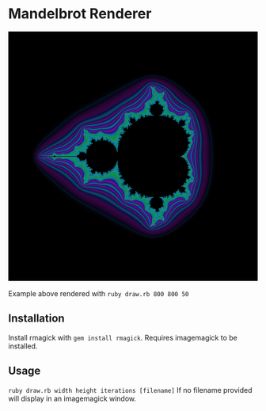 # Mandelbrot Renderer

![rendered with 50 iterations](https://github.com/notinventedthere/mandelbrot/raw/master/mandel.png
"Rendered with 50 iterations")

Example above rendered with `ruby draw.rb 800 800 50`

## Installation
Install rmagick with `gem install rmagick`. Requires imagemagick to be installed.

## Usage
`ruby draw.rb width height iterations [filename]`
If no filename provided will display in an imagemagick window.
